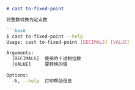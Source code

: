 ```markdown
# cast to-fixed-point

将整数转换为定点数

```bash
$ cast to-fixed-point --help
Usage: cast to-fixed-point [DECIMALS] [VALUE]

Arguments:
  [DECIMALS]  使用的十进制位数
  [VALUE]     要转换的值

Options:
  -h, --help  打印帮助信息
```
```